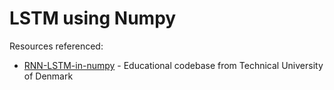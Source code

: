 # LSTM using Numpy

Resources referenced:
- [RNN-LSTM-in-numpy](https://github.com/CaptainE/RNN-LSTM-in-numpy/blob/master/RNN_LSTM_from_scratch.ipynb) - Educational codebase from Technical University of Denmark